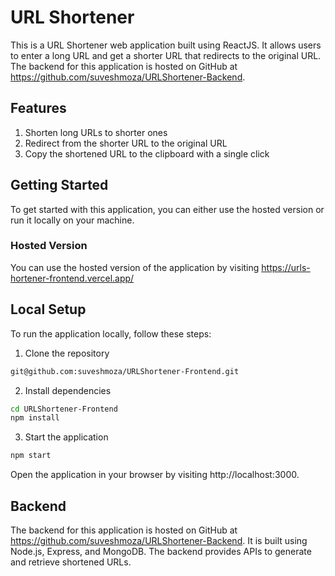 # URL Shortener
This is a URL Shortener web application built using ReactJS. It allows users to enter a long URL and get a shorter URL that redirects to the original URL. The backend for this application is hosted on GitHub at https://github.com/suveshmoza/URLShortener-Backend.

## Features
1. Shorten long URLs to shorter ones
2. Redirect from the shorter URL to the original URL
3. Copy the shortened URL to the clipboard with a single click

## Getting Started
To get started with this application, you can either use the hosted version or run it locally on your machine.

### Hosted Version
You can use the hosted version of the application by visiting https://urls-hortener-frontend.vercel.app/

## Local Setup
To run the application locally, follow these steps:

1. Clone the repository

```bash
git@github.com:suveshmoza/URLShortener-Frontend.git
```
2. Install dependencies
```bash
cd URLShortener-Frontend
npm install
```
3. Start the application
```bash
npm start
```
Open the application in your browser by visiting http://localhost:3000.

## Backend
The backend for this application is hosted on GitHub at https://github.com/suveshmoza/URLShortener-Backend. It is built using Node.js, Express, and MongoDB. The backend provides APIs to generate and retrieve shortened URLs.
